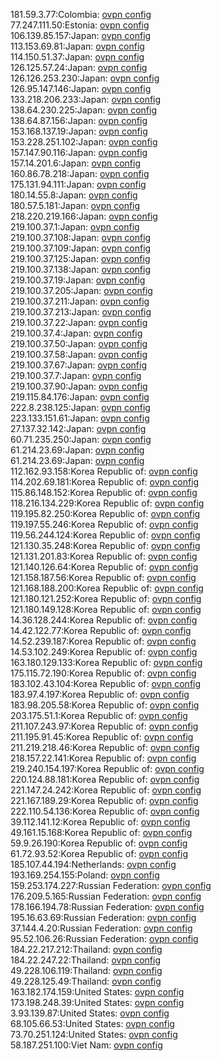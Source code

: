 181.59.3.77:Colombia: [ovpn config](vpn/181_59_3_77.ovpn)  
77.247.111.50:Estonia: [ovpn config](vpn/77_247_111_50.ovpn)  
106.139.85.157:Japan: [ovpn config](vpn/106_139_85_157.ovpn)  
113.153.69.81:Japan: [ovpn config](vpn/113_153_69_81.ovpn)  
114.150.51.37:Japan: [ovpn config](vpn/114_150_51_37.ovpn)  
126.125.57.24:Japan: [ovpn config](vpn/126_125_57_24.ovpn)  
126.126.253.230:Japan: [ovpn config](vpn/126_126_253_230.ovpn)  
126.95.147.146:Japan: [ovpn config](vpn/126_95_147_146.ovpn)  
133.218.206.233:Japan: [ovpn config](vpn/133_218_206_233.ovpn)  
138.64.230.225:Japan: [ovpn config](vpn/138_64_230_225.ovpn)  
138.64.87.156:Japan: [ovpn config](vpn/138_64_87_156.ovpn)  
153.168.137.19:Japan: [ovpn config](vpn/153_168_137_19.ovpn)  
153.228.251.102:Japan: [ovpn config](vpn/153_228_251_102.ovpn)  
157.147.90.116:Japan: [ovpn config](vpn/157_147_90_116.ovpn)  
157.14.201.6:Japan: [ovpn config](vpn/157_14_201_6.ovpn)  
160.86.78.218:Japan: [ovpn config](vpn/160_86_78_218.ovpn)  
175.131.94.111:Japan: [ovpn config](vpn/175_131_94_111.ovpn)  
180.14.55.8:Japan: [ovpn config](vpn/180_14_55_8.ovpn)  
180.57.5.181:Japan: [ovpn config](vpn/180_57_5_181.ovpn)  
218.220.219.166:Japan: [ovpn config](vpn/218_220_219_166.ovpn)  
219.100.37.1:Japan: [ovpn config](vpn/219_100_37_1.ovpn)  
219.100.37.108:Japan: [ovpn config](vpn/219_100_37_108.ovpn)  
219.100.37.109:Japan: [ovpn config](vpn/219_100_37_109.ovpn)  
219.100.37.125:Japan: [ovpn config](vpn/219_100_37_125.ovpn)  
219.100.37.138:Japan: [ovpn config](vpn/219_100_37_138.ovpn)  
219.100.37.19:Japan: [ovpn config](vpn/219_100_37_19.ovpn)  
219.100.37.205:Japan: [ovpn config](vpn/219_100_37_205.ovpn)  
219.100.37.211:Japan: [ovpn config](vpn/219_100_37_211.ovpn)  
219.100.37.213:Japan: [ovpn config](vpn/219_100_37_213.ovpn)  
219.100.37.22:Japan: [ovpn config](vpn/219_100_37_22.ovpn)  
219.100.37.4:Japan: [ovpn config](vpn/219_100_37_4.ovpn)  
219.100.37.50:Japan: [ovpn config](vpn/219_100_37_50.ovpn)  
219.100.37.58:Japan: [ovpn config](vpn/219_100_37_58.ovpn)  
219.100.37.67:Japan: [ovpn config](vpn/219_100_37_67.ovpn)  
219.100.37.7:Japan: [ovpn config](vpn/219_100_37_7.ovpn)  
219.100.37.90:Japan: [ovpn config](vpn/219_100_37_90.ovpn)  
219.115.84.176:Japan: [ovpn config](vpn/219_115_84_176.ovpn)  
222.8.238.125:Japan: [ovpn config](vpn/222_8_238_125.ovpn)  
223.133.151.61:Japan: [ovpn config](vpn/223_133_151_61.ovpn)  
27.137.32.142:Japan: [ovpn config](vpn/27_137_32_142.ovpn)  
60.71.235.250:Japan: [ovpn config](vpn/60_71_235_250.ovpn)  
61.214.23.69:Japan: [ovpn config](vpn/61_214_23_69.ovpn)  
61.214.23.69:Japan: [ovpn config](vpn/61_214_23_69.ovpn)  
112.162.93.158:Korea Republic of: [ovpn config](vpn/112_162_93_158.ovpn)  
114.202.69.181:Korea Republic of: [ovpn config](vpn/114_202_69_181.ovpn)  
115.86.148.152:Korea Republic of: [ovpn config](vpn/115_86_148_152.ovpn)  
118.216.134.229:Korea Republic of: [ovpn config](vpn/118_216_134_229.ovpn)  
119.195.82.250:Korea Republic of: [ovpn config](vpn/119_195_82_250.ovpn)  
119.197.55.246:Korea Republic of: [ovpn config](vpn/119_197_55_246.ovpn)  
119.56.244.124:Korea Republic of: [ovpn config](vpn/119_56_244_124.ovpn)  
121.130.35.248:Korea Republic of: [ovpn config](vpn/121_130_35_248.ovpn)  
121.131.201.83:Korea Republic of: [ovpn config](vpn/121_131_201_83.ovpn)  
121.140.126.64:Korea Republic of: [ovpn config](vpn/121_140_126_64.ovpn)  
121.158.187.56:Korea Republic of: [ovpn config](vpn/121_158_187_56.ovpn)  
121.168.188.200:Korea Republic of: [ovpn config](vpn/121_168_188_200.ovpn)  
121.180.121.252:Korea Republic of: [ovpn config](vpn/121_180_121_252.ovpn)  
121.180.149.128:Korea Republic of: [ovpn config](vpn/121_180_149_128.ovpn)  
14.36.128.244:Korea Republic of: [ovpn config](vpn/14_36_128_244.ovpn)  
14.42.122.77:Korea Republic of: [ovpn config](vpn/14_42_122_77.ovpn)  
14.52.239.187:Korea Republic of: [ovpn config](vpn/14_52_239_187.ovpn)  
14.53.102.249:Korea Republic of: [ovpn config](vpn/14_53_102_249.ovpn)  
163.180.129.133:Korea Republic of: [ovpn config](vpn/163_180_129_133.ovpn)  
175.115.72.190:Korea Republic of: [ovpn config](vpn/175_115_72_190.ovpn)  
183.102.43.104:Korea Republic of: [ovpn config](vpn/183_102_43_104.ovpn)  
183.97.4.197:Korea Republic of: [ovpn config](vpn/183_97_4_197.ovpn)  
183.98.205.58:Korea Republic of: [ovpn config](vpn/183_98_205_58.ovpn)  
203.175.51.1:Korea Republic of: [ovpn config](vpn/203_175_51_1.ovpn)  
211.107.243.97:Korea Republic of: [ovpn config](vpn/211_107_243_97.ovpn)  
211.195.91.45:Korea Republic of: [ovpn config](vpn/211_195_91_45.ovpn)  
211.219.218.46:Korea Republic of: [ovpn config](vpn/211_219_218_46.ovpn)  
218.157.22.141:Korea Republic of: [ovpn config](vpn/218_157_22_141.ovpn)  
219.240.154.197:Korea Republic of: [ovpn config](vpn/219_240_154_197.ovpn)  
220.124.88.181:Korea Republic of: [ovpn config](vpn/220_124_88_181.ovpn)  
221.147.24.242:Korea Republic of: [ovpn config](vpn/221_147_24_242.ovpn)  
221.167.189.29:Korea Republic of: [ovpn config](vpn/221_167_189_29.ovpn)  
222.110.54.136:Korea Republic of: [ovpn config](vpn/222_110_54_136.ovpn)  
39.112.141.12:Korea Republic of: [ovpn config](vpn/39_112_141_12.ovpn)  
49.161.15.168:Korea Republic of: [ovpn config](vpn/49_161_15_168.ovpn)  
59.9.26.190:Korea Republic of: [ovpn config](vpn/59_9_26_190.ovpn)  
61.72.93.52:Korea Republic of: [ovpn config](vpn/61_72_93_52.ovpn)  
185.107.44.194:Netherlands: [ovpn config](vpn/185_107_44_194.ovpn)  
193.169.254.155:Poland: [ovpn config](vpn/193_169_254_155.ovpn)  
159.253.174.227:Russian Federation: [ovpn config](vpn/159_253_174_227.ovpn)  
176.209.5.165:Russian Federation: [ovpn config](vpn/176_209_5_165.ovpn)  
178.166.194.78:Russian Federation: [ovpn config](vpn/178_166_194_78.ovpn)  
195.16.63.69:Russian Federation: [ovpn config](vpn/195_16_63_69.ovpn)  
37.144.4.20:Russian Federation: [ovpn config](vpn/37_144_4_20.ovpn)  
95.52.106.26:Russian Federation: [ovpn config](vpn/95_52_106_26.ovpn)  
184.22.217.212:Thailand: [ovpn config](vpn/184_22_217_212.ovpn)  
184.22.247.22:Thailand: [ovpn config](vpn/184_22_247_22.ovpn)  
49.228.106.119:Thailand: [ovpn config](vpn/49_228_106_119.ovpn)  
49.228.125.49:Thailand: [ovpn config](vpn/49_228_125_49.ovpn)  
163.182.174.159:United States: [ovpn config](vpn/163_182_174_159.ovpn)  
173.198.248.39:United States: [ovpn config](vpn/173_198_248_39.ovpn)  
3.93.139.87:United States: [ovpn config](vpn/3_93_139_87.ovpn)  
68.105.66.53:United States: [ovpn config](vpn/68_105_66_53.ovpn)  
73.70.251.124:United States: [ovpn config](vpn/73_70_251_124.ovpn)  
58.187.251.100:Viet Nam: [ovpn config](vpn/58_187_251_100.ovpn)  
